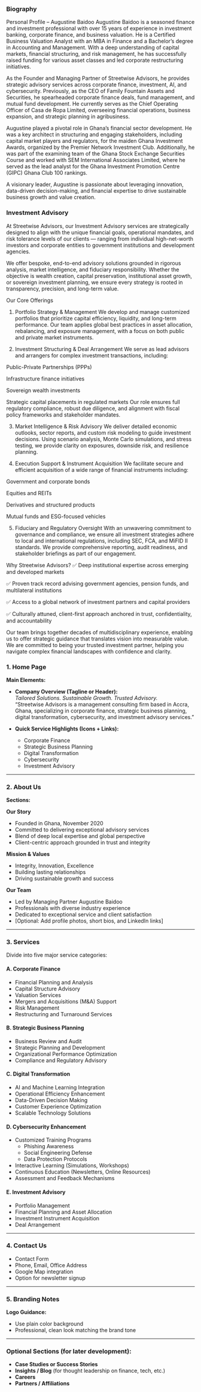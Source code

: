 ### **Biography**
Personal Profile – Augustine Baidoo
Augustine Baidoo is a seasoned finance and investment professional with over 15 years of experience in investment banking, corporate finance, and business valuation. He is a Certified Business Valuation Analyst with an MBA in Finance and a Bachelor’s degree in Accounting and Management. With a deep understanding of capital markets, financial structuring, and risk management, he has successfully raised funding for various asset classes and led corporate restructuring initiatives.

As the Founder and Managing Partner of Streetwise Advisors, he provides strategic advisory services across corporate finance, investment, AI, and cybersecurity. Previously, as the CEO of Family Fountain Assets and Securities, he spearheaded corporate finance deals, fund management, and mutual fund development. He currently serves as the Chief Operating Officer of Casa de Ropa Limited, overseeing financial operations, business expansion, and strategic planning in agribusiness.

Augustine played a pivotal role in Ghana’s financial sector development. He was a key architect in structuring and engaging stakeholders, including capital market players and regulators, for the maiden Ghana Investment Awards, organized by the Premier Network Investment Club. Additionally, he was part of the examining team of the Ghana Stock Exchange Securities Course and worked with SEM International Associates Limited, where he served as the lead analyst for the Ghana Investment Promotion Centre (GIPC) Ghana Club 100 rankings.

A visionary leader, Augustine is passionate about leveraging innovation, data-driven decision-making, and financial expertise to drive sustainable business growth and value creation.



### **Investment Advisory**
At Streetwise Advisors, our Investment Advisory services are strategically designed to align with the unique financial goals, operational mandates, and risk tolerance levels of our clients — ranging from individual high-net-worth investors and corporate entities to government institutions and development agencies.

We offer bespoke, end-to-end advisory solutions grounded in rigorous analysis, market intelligence, and fiduciary responsibility. Whether the objective is wealth creation, capital preservation, institutional asset growth, or sovereign investment planning, we ensure every strategy is rooted in transparency, precision, and long-term value.

Our Core Offerings
1. Portfolio Strategy & Management
We develop and manage customized portfolios that prioritize capital efficiency, liquidity, and long-term performance. Our team applies global best practices in asset allocation, rebalancing, and exposure management, with a focus on both public and private market instruments.

2. Investment Structuring & Deal Arrangement
We serve as lead advisors and arrangers for complex investment transactions, including:

Public-Private Partnerships (PPPs)

Infrastructure finance initiatives

Sovereign wealth investments

Strategic capital placements in regulated markets
Our role ensures full regulatory compliance, robust due diligence, and alignment with fiscal policy frameworks and stakeholder mandates.

3. Market Intelligence & Risk Advisory
We deliver detailed economic outlooks, sector reports, and custom risk modeling to guide investment decisions. Using scenario analysis, Monte Carlo simulations, and stress testing, we provide clarity on exposures, downside risk, and resilience planning.

4. Execution Support & Instrument Acquisition
We facilitate secure and efficient acquisition of a wide range of financial instruments including:

Government and corporate bonds

Equities and REITs

Derivatives and structured products

Mutual funds and ESG-focused vehicles

5. Fiduciary and Regulatory Oversight
With an unwavering commitment to governance and compliance, we ensure all investment strategies adhere to local and international regulations, including SEC, FCA, and MiFID II standards. We provide comprehensive reporting, audit readiness, and stakeholder briefings as part of our engagement.

Why Streetwise Advisors?
✅ Deep institutional expertise across emerging and developed markets

✅ Proven track record advising government agencies, pension funds, and multilateral institutions

✅ Access to a global network of investment partners and capital providers

✅ Culturally attuned, client-first approach anchored in trust, confidentiality, and accountability

Our team brings together decades of multidisciplinary experience, enabling us to offer strategic guidance that translates vision into measurable value. We are committed to being your trusted investment partner, helping you navigate complex financial landscapes with confidence and clarity.








### **1. Home Page**
**Main Elements:**
- **Company Overview (Tagline or Header):**  
  *Tailored Solutions. Sustainable Growth. Trusted Advisory.*  
  “Streetwise Advisors is a management consulting firm based in Accra, Ghana, specializing in corporate finance, strategic business planning, digital transformation, cybersecurity, and investment advisory services.”

- **Quick Service Highlights (Icons + Links):**
  - Corporate Finance
  - Strategic Business Planning
  - Digital Transformation
  - Cybersecurity
  - Investment Advisory

---

### **2. About Us**
**Sections:**

**Our Story**  
- Founded in Ghana, November 2020  
- Committed to delivering exceptional advisory services  
- Blend of deep local expertise and global perspective  
- Client-centric approach grounded in trust and integrity  

**Mission & Values**  
- Integrity, Innovation, Excellence  
- Building lasting relationships  
- Driving sustainable growth and success  

**Our Team**  
- Led by Managing Partner Augustine Baidoo  
- Professionals with diverse industry experience  
- Dedicated to exceptional service and client satisfaction  
- [Optional: Add profile photos, short bios, and LinkedIn links]

---

### **3. Services**
Divide into five major service categories:

#### A. **Corporate Finance**
- Financial Planning and Analysis  
- Capital Structure Advisory  
- Valuation Services  
- Mergers and Acquisitions (M&A) Support  
- Risk Management  
- Restructuring and Turnaround Services  

#### B. **Strategic Business Planning**
- Business Review and Audit  
- Strategic Planning and Development  
- Organizational Performance Optimization  
- Compliance and Regulatory Advisory  

#### C. **Digital Transformation**
- AI and Machine Learning Integration  
- Operational Efficiency Enhancement  
- Data-Driven Decision Making  
- Customer Experience Optimization  
- Scalable Technology Solutions  

#### D. **Cybersecurity Enhancement**
- Customized Training Programs  
  - Phishing Awareness  
  - Social Engineering Defense  
  - Data Protection Protocols  
- Interactive Learning (Simulations, Workshops)  
- Continuous Education (Newsletters, Online Resources)  
- Assessment and Feedback Mechanisms  

#### E. **Investment Advisory**
- Portfolio Management  
- Financial Planning and Asset Allocation  
- Investment Instrument Acquisition  
- Deal Arrangement  

---

### **4. Contact Us**
- Contact Form  
- Phone, Email, Office Address  
- Google Map integration  
- Option for newsletter signup  

---

### **5. Branding Notes**
**Logo Guidance:**  
- Use plain color background  
- Professional, clean look matching the brand tone  

---

### Optional Sections (for later development):  
- **Case Studies or Success Stories**  
- **Insights / Blog** (for thought leadership on finance, tech, etc.)  
- **Careers**  
- **Partners / Affiliations**
